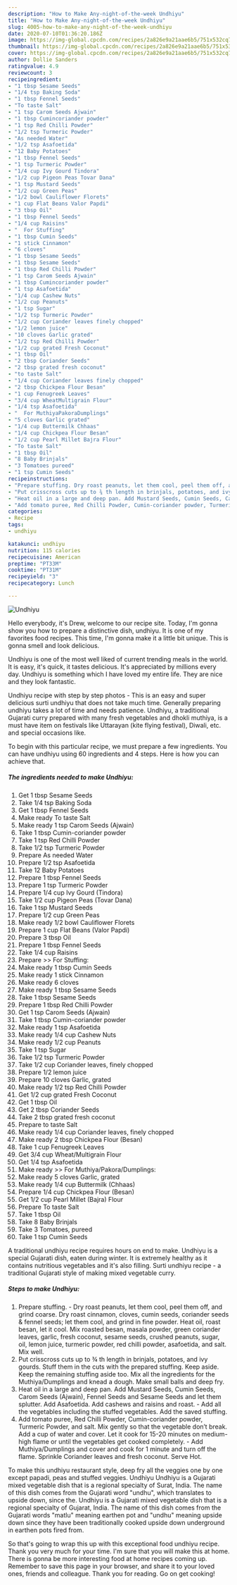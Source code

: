 ```yaml
---
description: "How to Make Any-night-of-the-week Undhiyu"
title: "How to Make Any-night-of-the-week Undhiyu"
slug: 4005-how-to-make-any-night-of-the-week-undhiyu
date: 2020-07-10T01:36:20.186Z
image: https://img-global.cpcdn.com/recipes/2a826e9a21aae6b5/751x532cq70/undhiyu-recipe-main-photo.jpg
thumbnail: https://img-global.cpcdn.com/recipes/2a826e9a21aae6b5/751x532cq70/undhiyu-recipe-main-photo.jpg
cover: https://img-global.cpcdn.com/recipes/2a826e9a21aae6b5/751x532cq70/undhiyu-recipe-main-photo.jpg
author: Dollie Sanders
ratingvalue: 4.9
reviewcount: 3
recipeingredient:
- "1 tbsp Sesame Seeds"
- "1/4 tsp Baking Soda"
- "1 tbsp Fennel Seeds"
- "To taste Salt"
- "1 tsp Carom Seeds Ajwain"
- "1 tbsp Cumincoriander powder"
- "1 tsp Red Chilli Powder"
- "1/2 tsp Turmeric Powder"
- "As needed Water"
- "1/2 tsp Asafoetida"
- "12 Baby Potatoes"
- "1 tbsp Fennel Seeds"
- "1 tsp Turmeric Powder"
- "1/4 cup Ivy Gourd Tindora"
- "1/2 cup Pigeon Peas Tovar Dana"
- "1 tsp Mustard Seeds"
- "1/2 cup Green Peas"
- "1/2 bowl Cauliflower Florets"
- "1 cup Flat Beans Valor Papdi"
- "3 tbsp Oil"
- "1 tbsp Fennel Seeds"
- "1/4 cup Raisins"
- "  For Stuffing"
- "1 tbsp Cumin Seeds"
- "1 stick Cinnamon"
- "6 cloves"
- "1 tbsp Sesame Seeds"
- "1 tbsp Sesame Seeds"
- "1 tbsp Red Chilli Powder"
- "1 tsp Carom Seeds Ajwain"
- "1 tbsp Cumincoriander powder"
- "1 tsp Asafoetida"
- "1/4 cup Cashew Nuts"
- "1/2 cup Peanuts"
- "1 tsp Sugar"
- "1/2 tsp Turmeric Powder"
- "1/2 cup Coriander leaves finely chopped"
- "1/2 lemon juice"
- "10 cloves Garlic grated"
- "1/2 tsp Red Chilli Powder"
- "1/2 cup grated Fresh Coconut"
- "1 tbsp Oil"
- "2 tbsp Coriander Seeds"
- "2 tbsp grated fresh coconut"
- "to taste Salt"
- "1/4 cup Coriander leaves finely chopped"
- "2 tbsp Chickpea Flour Besan"
- "1 cup Fenugreek Leaves"
- "3/4 cup WheatMultigrain Flour"
- "1/4 tsp Asafoetida"
- "  For MuthiyaPakoraDumplings"
- "5 cloves Garlic grated"
- "1/4 cup Buttermilk Chhaas"
- "1/4 cup Chickpea Flour Besan"
- "1/2 cup Pearl Millet Bajra Flour"
- "To taste Salt"
- "1 tbsp Oil"
- "8 Baby Brinjals"
- "3 Tomatoes pureed"
- "1 tsp Cumin Seeds"
recipeinstructions:
- "Prepare stuffing. Dry roast peanuts, let them cool, peel them off, and grind coarse. Dry roast cinnamon, cloves, cumin seeds, coriander seeds &amp; fennel seeds; let them cool, and grind in fine powder. Heat oil, roast besan, let it cool. Mix roasted besan, masala powder, green coriander leaves, garlic, fresh coconut, sesame seeds, crushed peanuts, sugar, oil, lemon juice, turmeric powder, red chilli powder, asafoetida, and salt. Mix well."
- "Put crisscross cuts up to ¾ th length in brinjals, potatoes, and ivy gourds. Stuff them in the cuts with the prepared stuffing. Keep aside. Keep the remaining stuffing aside too. Mix all the ingredients for the Muthiya/Dumplings and knead a dough. Make small balls and deep fry."
- "Heat oil in a large and deep pan. Add Mustard Seeds, Cumin Seeds, Carom Seeds (Ajwain), Fennel Seeds and Sesame Seeds and let them splutter. Add Asafoetida. Add cashews and raisins and roast. Add all the vegetables including the stuffed vegetables. Add the saved stuffing."
- "Add tomato puree, Red Chilli Powder, Cumin-coriander powder, Turmeric Powder, and salt. Mix gently so that the vegetable don’t break. Add a cup of water and cover. Let it cook for 15-20 minutes on medium-high flame or until the vegetables get cooked completely. Add Muthiya/Dumplings and cover and cook for 1 minute and turn off the flame. Sprinkle Coriander leaves and fresh coconut. Serve Hot."
categories:
- Recipe
tags:
- undhiyu

katakunci: undhiyu 
nutrition: 115 calories
recipecuisine: American
preptime: "PT33M"
cooktime: "PT31M"
recipeyield: "3"
recipecategory: Lunch

---
```



![Undhiyu](https://img-global.cpcdn.com/recipes/2a826e9a21aae6b5/751x532cq70/undhiyu-recipe-main-photo.jpg)

Hello everybody, it's Drew, welcome to our recipe site. Today, I'm gonna show you how to prepare a distinctive dish, undhiyu. It is one of my favorites food recipes. This time, I'm gonna make it a little bit unique. This is gonna smell and look delicious.

Undhiyu is one of the most well liked of current trending meals in the world. It is easy, it's quick, it tastes delicious. It's appreciated by millions every day. Undhiyu is something which I have loved my entire life. They are nice and they look fantastic.

Undhiyu recipe with step by step photos - This is an easy and super delicious surti undhiyu that does not take much time. Generally preparing undhiyu takes a lot of time and needs patience. Undhiyu, a traditional Gujarati curry prepared with many fresh vegetables and dhokli muthiya, is a must have item on festivals like Uttarayan (kite flying festival), Diwali, etc. and special occasions like.


To begin with this particular recipe, we must prepare a few ingredients. You can have undhiyu using 60 ingredients and 4 steps. Here is how you can achieve that.

<!--inarticleads1-->

##### The ingredients needed to make Undhiyu:

1. Get 1 tbsp Sesame Seeds
1. Take 1/4 tsp Baking Soda
1. Get 1 tbsp Fennel Seeds
1. Make ready To taste Salt
1. Make ready 1 tsp Carom Seeds (Ajwain)
1. Take 1 tbsp Cumin-coriander powder
1. Take 1 tsp Red Chilli Powder
1. Take 1/2 tsp Turmeric Powder
1. Prepare As needed Water
1. Prepare 1/2 tsp Asafoetida
1. Take 12 Baby Potatoes
1. Prepare 1 tbsp Fennel Seeds
1. Prepare 1 tsp Turmeric Powder
1. Prepare 1/4 cup Ivy Gourd (Tindora)
1. Take 1/2 cup Pigeon Peas (Tovar Dana)
1. Take 1 tsp Mustard Seeds
1. Prepare 1/2 cup Green Peas
1. Make ready 1/2 bowl Cauliflower Florets
1. Prepare 1 cup Flat Beans (Valor Papdi)
1. Prepare 3 tbsp Oil
1. Prepare 1 tbsp Fennel Seeds
1. Take 1/4 cup Raisins
1. Prepare  &gt;&gt; For Stuffing:
1. Make ready 1 tbsp Cumin Seeds
1. Make ready 1 stick Cinnamon
1. Make ready 6 cloves
1. Make ready 1 tbsp Sesame Seeds
1. Take 1 tbsp Sesame Seeds
1. Prepare 1 tbsp Red Chilli Powder
1. Get 1 tsp Carom Seeds (Ajwain)
1. Take 1 tbsp Cumin-coriander powder
1. Make ready 1 tsp Asafoetida
1. Make ready 1/4 cup Cashew Nuts
1. Make ready 1/2 cup Peanuts
1. Take 1 tsp Sugar
1. Take 1/2 tsp Turmeric Powder
1. Take 1/2 cup Coriander leaves, finely chopped
1. Prepare 1/2 lemon juice
1. Prepare 10 cloves Garlic, grated
1. Make ready 1/2 tsp Red Chilli Powder
1. Get 1/2 cup grated Fresh Coconut
1. Get 1 tbsp Oil
1. Get 2 tbsp Coriander Seeds
1. Take 2 tbsp grated fresh coconut
1. Prepare to taste Salt
1. Make ready 1/4 cup Coriander leaves, finely chopped
1. Make ready 2 tbsp Chickpea Flour (Besan)
1. Take 1 cup Fenugreek Leaves
1. Get 3/4 cup Wheat/Multigrain Flour
1. Get 1/4 tsp Asafoetida
1. Make ready  &gt;&gt; For Muthiya/Pakora/Dumplings:
1. Make ready 5 cloves Garlic, grated
1. Make ready 1/4 cup Buttermilk (Chhaas)
1. Prepare 1/4 cup Chickpea Flour (Besan)
1. Get 1/2 cup Pearl Millet (Bajra) Flour
1. Prepare To taste Salt
1. Take 1 tbsp Oil
1. Take 8 Baby Brinjals
1. Take 3 Tomatoes, pureed
1. Take 1 tsp Cumin Seeds


A traditional undhiyu recipe requires hours on end to make. Undhiyu is a special Gujarati dish, eaten during winter. It is extremely healthy as it contains nutritious vegetables and it&#39;s also filling. Surti undhiyu recipe - a traditional Gujarati style of making mixed vegetable curry. 

<!--inarticleads2-->

##### Steps to make Undhiyu:

1. Prepare stuffing. - Dry roast peanuts, let them cool, peel them off, and grind coarse. Dry roast cinnamon, cloves, cumin seeds, coriander seeds &amp; fennel seeds; let them cool, and grind in fine powder. Heat oil, roast besan, let it cool. Mix roasted besan, masala powder, green coriander leaves, garlic, fresh coconut, sesame seeds, crushed peanuts, sugar, oil, lemon juice, turmeric powder, red chilli powder, asafoetida, and salt. Mix well.
1. Put crisscross cuts up to ¾ th length in brinjals, potatoes, and ivy gourds. Stuff them in the cuts with the prepared stuffing. Keep aside. Keep the remaining stuffing aside too. Mix all the ingredients for the Muthiya/Dumplings and knead a dough. Make small balls and deep fry.
1. Heat oil in a large and deep pan. Add Mustard Seeds, Cumin Seeds, Carom Seeds (Ajwain), Fennel Seeds and Sesame Seeds and let them splutter. Add Asafoetida. Add cashews and raisins and roast. - Add all the vegetables including the stuffed vegetables. Add the saved stuffing.
1. Add tomato puree, Red Chilli Powder, Cumin-coriander powder, Turmeric Powder, and salt. Mix gently so that the vegetable don’t break. Add a cup of water and cover. Let it cook for 15-20 minutes on medium-high flame or until the vegetables get cooked completely. - Add Muthiya/Dumplings and cover and cook for 1 minute and turn off the flame. Sprinkle Coriander leaves and fresh coconut. Serve Hot.


To make this undhiyu restaurant style, deep fry all the veggies one by one except papadi, peas and stuffed veggies. Undhiyu Undhiyu is a Gujarati mixed vegetable dish that is a regional specialty of Surat, India. The name of this dish comes from the Gujarati word &#34;undhu&#34;, which translates to upside down, since the. Undhiyu is a Gujarati mixed vegetable dish that is a regional specialty of Gujarat, India. The name of this dish comes from the Gujarati words &#34;matlu&#34; meaning earthen pot and &#34;undhu&#34; meaning upside down since they have been traditionally cooked upside down underground in earthen pots fired from. 

So that's going to wrap this up with this exceptional food undhiyu recipe. Thank you very much for your time. I'm sure that you will make this at home. There is gonna be more interesting food at home recipes coming up. Remember to save this page in your browser, and share it to your loved ones, friends and colleague. Thank you for reading. Go on get cooking!

